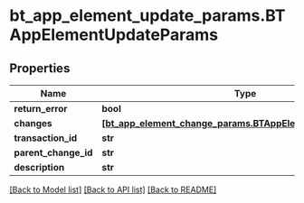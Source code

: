 # bt_app_element_update_params.BTAppElementUpdateParams

## Properties
Name | Type | Description | Notes
------------ | ------------- | ------------- | -------------
**return_error** | **bool** |  | [optional] 
**changes** | [**[bt_app_element_change_params.BTAppElementChangeParams]**](BTAppElementChangeParams.md) |  | [optional] 
**transaction_id** | **str** |  | [optional] 
**parent_change_id** | **str** |  | [optional] 
**description** | **str** |  | [optional] 

[[Back to Model list]](../README.md#documentation-for-models) [[Back to API list]](../README.md#documentation-for-api-endpoints) [[Back to README]](../README.md)


